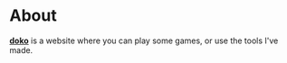 # About

[**doko**](http://uniduki.ezzie.co.uk/) is a website where you can play some games, or use the tools I've made.
##